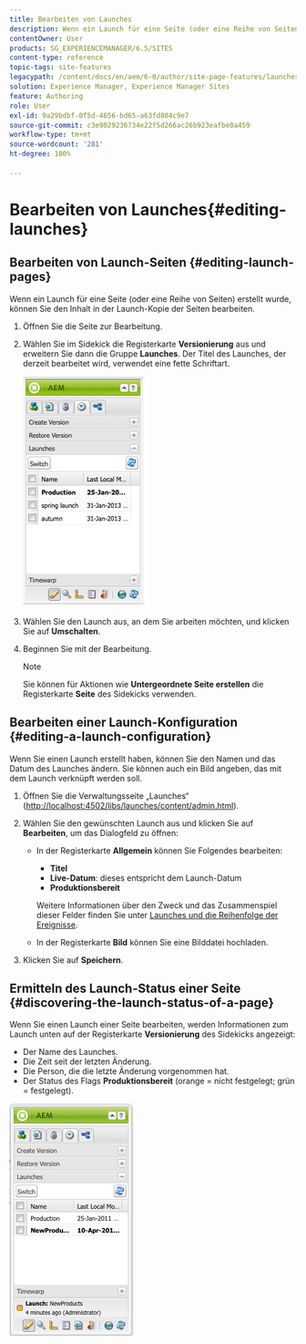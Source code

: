 ```yaml
---
title: Bearbeiten von Launches
description: Wenn ein Launch für eine Seite (oder eine Reihe von Seiten) erstellt wurde, können Sie den Inhalt in der Launch-Kopie der Seiten bearbeiten.
contentOwner: User
products: SG_EXPERIENCEMANAGER/6.5/SITES
content-type: reference
topic-tags: site-features
legacypath: /content/docs/en/aem/6-0/author/site-page-features/launches
solution: Experience Manager, Experience Manager Sites
feature: Authoring
role: User
exl-id: 9a29bdbf-0f5d-4656-bd65-a63fd804c9e7
source-git-commit: c3e9029236734e22f5d266ac26b923eafbe0a459
workflow-type: tm+mt
source-wordcount: '281'
ht-degree: 100%

---
```


# Bearbeiten von Launches{#editing-launches}

## Bearbeiten von Launch-Seiten {#editing-launch-pages}

Wenn ein Launch für eine Seite (oder eine Reihe von Seiten) erstellt wurde, können Sie den Inhalt in der Launch-Kopie der Seiten bearbeiten.

1. Öffnen Sie die Seite zur Bearbeitung.
1. Wählen Sie im Sidekick die Registerkarte **Versionierung** aus und erweitern Sie dann die Gruppe **Launches**. Der Titel des Launches, der derzeit bearbeitet wird, verwendet eine fette Schriftart.

   ![chlimage_1-13](assets/chlimage_1-13.jpeg)

1. Wählen Sie den Launch aus, an dem Sie arbeiten möchten, und klicken Sie auf **Umschalten**.
1. Beginnen Sie mit der Bearbeitung.

   >[!NOTE]
   >
   >Sie können für Aktionen wie **Untergeordnete Seite erstellen** die Registerkarte **Seite** des Sidekicks verwenden.

## Bearbeiten einer Launch-Konfiguration {#editing-a-launch-configuration}

Wenn Sie einen Launch erstellt haben, können Sie den Namen und das Datum des Launches ändern. Sie können auch ein Bild angeben, das mit dem Launch verknüpft werden soll.

1. Öffnen Sie die Verwaltungsseite „Launches“ ([http://localhost:4502/libs/launches/content/admin.html](http://localhost:4502/libs/launches/content/admin.html)).

1. Wählen Sie den gewünschten Launch aus und klicken Sie auf **Bearbeiten**, um das Dialogfeld zu öffnen:

   * In der Registerkarte **Allgemein** können Sie Folgendes bearbeiten:

      * **Titel**
      * **Live-Datum**: dieses entspricht dem Launch-Datum 
      * **Produktionsbereit**

     Weitere Informationen über den Zweck und das Zusammenspiel dieser Felder finden Sie unter [Launches und die Reihenfolge der Ereignisse](/help/sites-authoring/launches.md#launches-the-order-of-events).

   * In der Registerkarte **Bild** können Sie eine Bilddatei hochladen.

1. Klicken Sie auf **Speichern**.

## Ermitteln des Launch-Status einer Seite {#discovering-the-launch-status-of-a-page}

Wenn Sie einen Launch einer Seite bearbeiten, werden Informationen zum Launch unten auf der Registerkarte **Versionierung** des Sidekicks angezeigt:

* Der Name des Launches.
* Die Zeit seit der letzten Änderung.
* Die Person, die die letzte Änderung vorgenommen hat.
* Der Status des Flags **Produktionsbereit** (orange = nicht festgelegt; grün = festgelegt).

![chlimage_1-186](assets/chlimage_1-186.png)
